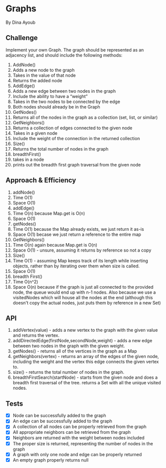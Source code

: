 # Graphs

By Dina Ayoub

## Challenge

Implement your own Graph. The graph should be represented as an adjacency list, and should include the following methods:

1. AddNode()
  1. Adds a new node to the graph
  2. Takes in the value of that node
  3. Returns the added node
2. AddEdge()
  1. Adds a new edge between two nodes in the graph
  2. Include the ability to have a “weight”
  3. Takes in the two nodes to be connected by the edge
  4. Both nodes should already be in the Graph
3. GetNodes()
  1. Returns all of the nodes in the graph as a collection (set, list, or similar)
4. GetNeighbors()
  1. Returns a collection of edges connected to the given node
  2. Takes in a given node
  3. Include the weight of the connection in the returned collection
5. Size()
  1. Returns the total number of nodes in the graph
6. breadthFirst()
  1. takes in a node
  2. prints out the breadth first graph traversal from the given node

## Approach & Efficiency

1. addNode()
  1. Time O(1)
  2. Space O(1)
2. addEdge()
  1. Time O(n) because Map.get is O(n)
  2. Space O(1)
3. getNodes()
  1. Time O(1) because the Map already exists, we just return it as-is
  2. Space O(1) becase we just return a reference to the entire map
4. GetNeighbors()
  1. Time O(n) again because Map.get is O(n)
  2. Space O(1) - unsure, assuming it returns by reference so not a copy
5. Size() 
  1. Time O(1) - assuming Map keeps track of its length while inserting objects, rather than by iterating over them when size is called.
  2. Space O(1)
6. breadth First()
  1. Time O(n^2)
  2. Space O(n) because if the graph is just all connected to the provided node, the queue would end up with n-1 nodes. Also because we use a visitedNodes which will house all the nodes at the end (although this doesn't copy the actual nodes, just puts them by reference in a new Set)

## API

1. addVertex(value) - adds a new vertex to the graph with the given value and returns the vertex.
2. addDirectedEdge(firstNode,secondNode,weight) - adds a new edge between two nodes in the graph with the given weight.
3. getNodes() - returns all of the vertices in the graph as a Map
4. getNeighbors(vertex) - returns an array of the edges of the given node, including the weight and the vertex this edge connects the given vertex to.
5. size() - returns the total number of nodes in the graph.
6. breadthFirstSearch(startNode) - starts from the given node and does a breadth first traversal of the tree. returns a Set with all the unique visited nodes.

## Tests

* [x] Node can be successfully added to the graph
* [x] An edge can be successfully added to the graph
* [x] A collection of all nodes can be properly retrieved from the graph
* [x] All appropriate neighbors can be retrieved from the graph
* [x] Neighbors are returned with the weight between nodes included
* [x] The proper size is returned, representing the number of nodes in the graph
* [x] A graph with only one node and edge can be properly returned
* [x] An empty graph properly returns null
